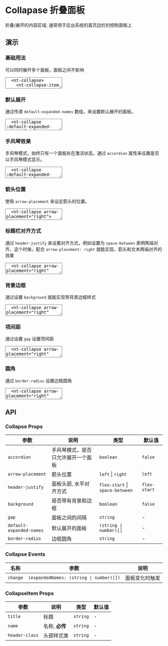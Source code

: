 # Collapase 折叠面板

折叠/展开的内容区域; 通常用于后台系统的首页边栏的控制面板上

## 演示

<script setup>
  import { Collapse, CollapseItem } from '../../src/index'
  import { ref } from 'vue'

  const activeNames = ref(['1'])
</script>

### 基础用法

可以同时展开多个面板，面板之间不影响

<ClientOnly>
  <CodePreview>
  <textarea lang="vue-html">
  <nt-collapse>
    <nt-collapse-item title="红灯" name="1" >
      <div>红灯 - 停</div>
    </nt-collapse-item>
    <nt-collapse-item title="绿灯" name="2" >
      <div>绿灯 - 行</div>
    </nt-collapse-item>
    <nt-collapse-item title="黄灯" name="3" >
      <div>黄灯 - 注意</div>
    </nt-collapse-item>
  </nt-collapse>
  </textarea>
  </CodePreview>
</ClientOnly>

### 默认展开

通过传递 `default-expanded-names` 数组，来设置默认展开的面板。

<ClientOnly>
  <CodePreview>
  <textarea lang="vue-html">
  <nt-collapse :default-expanded-names='["1"]' arrow-placement="right">
    <nt-collapse-item title="红灯" name="1" >
      <div>红灯 - 停</div>
    </nt-collapse-item>
    <nt-collapse-item title="绿灯" name="2" >
      <div>绿灯 - 行</div>
    </nt-collapse-item>
    <nt-collapse-item title="黄灯" name="3" >
      <div>黄灯 - 注意</div>
    </nt-collapse-item>
  </nt-collapse>
  </textarea>
  <template #preview>
    <Collapse :default-expanded-names='["1"]'>
      <CollapseItem title="红灯" name="1" >
        <div>红灯 - 停</div>
      </CollapseItem>
      <CollapseItem title="绿灯" name="2" >
        <div>绿灯 - 行</div>
      </CollapseItem>
    </Collapse>
  </template>
  </CodePreview>
</ClientOnly>

### 手风琴效果

手风琴模式，始终只有一个面板处在激活状态。通过 `accordion` 属性来设置是否以手风琴模式显示。

<ClientOnly>
  <CodePreview>
  <textarea lang="vue-html">
  <nt-collapse :default-expanded-names='["1"]'>
    <nt-collapse-item title="红灯" name="1" >
      <div>红灯 - 停</div>
    </nt-collapse-item>
    <nt-collapse-item title="绿灯" name="2" >
      <div>绿灯 - 行</div>
    </nt-collapse-item>
    <nt-collapse-item title="黄灯" name="3" >
      <div>黄灯 - 注意</div>
    </nt-collapse-item>
  </nt-collapse>
  </textarea>
  <template #preview>
  <Collapse accordion>
    <CollapseItem title="红灯" name="1" >
      <div>红灯 - 停</div>
    </CollapseItem>
    <CollapseItem title="绿灯" name="2" >
      <div>绿灯 - 行</div>
    </CollapseItem>
    <CollapseItem title="黄灯" name="3" >
      <div>黄灯 - 提示</div>
    </CollapseItem>
  </Collapse>
  </template>
  </CodePreview>
</ClientOnly>

### 箭头位置

使用 `arrow-placement` 来设定箭头的位置。

<ClientOnly>
  <CodePreview>
  <textarea lang="vue-html">
  <nt-collapse arrow-placement="right">
    <nt-collapse-item title="红灯" name="1" >
      <div>红灯 - 停</div>
    </nt-collapse-item>
    <nt-collapse-item title="绿灯" name="2" >
      <div>绿灯 - 行</div>
    </nt-collapse-item>
    <nt-collapse-item title="黄灯" name="3" >
      <div>黄灯 - 注意</div>
    </nt-collapse-item>
  </nt-collapse>
  </textarea>
  </CodePreview>
</ClientOnly>

### 标题栏对齐方式

通过 `header-justify` 来设置对齐方式，例如设置为 `space-between` 表明两端对齐，这个时候，配合 `arrow-placement: right` 就能实现，箭头和文本两端对齐的效果

<ClientOnly>
  <CodePreview>
  <textarea lang="vue-html">
  <nt-collapse arrow-placement="right" header-justify="space-between">
    <nt-collapse-item title="红灯" name="1" >
      <div>红灯 - 停</div>
    </nt-collapse-item>
    <nt-collapse-item title="绿灯" name="2" >
      <div>绿灯 - 行</div>
    </nt-collapse-item>
    <nt-collapse-item title="黄灯" name="3" >
      <div>黄灯 - 注意</div>
    </nt-collapse-item>
  </nt-collapse>
  </textarea>
  </CodePreview>
</ClientOnly>

### 背景边框

通过设置 `background` 就能实现带背景边框样式

<ClientOnly>
  <CodePreview>
  <textarea lang="vue-html">
  <nt-collapse arrow-placement="right" header-justify="space-between" background>
    <nt-collapse-item title="红灯" name="1" >
      <div>红灯 - 停</div>
    </nt-collapse-item>
    <nt-collapse-item title="绿灯" name="2" >
      <div>绿灯 - 行</div>
    </nt-collapse-item>
    <nt-collapse-item title="黄灯" name="3" >
      <div>黄灯 - 注意</div>
    </nt-collapse-item>
  </nt-collapse>
  </textarea>
  </CodePreview>
</ClientOnly>

### 项间距

通过设置 `gap` 设置项间距

<ClientOnly>
  <CodePreview>
  <textarea lang="vue-html">
  <nt-collapse arrow-placement="right" header-justify="space-between" background gap="10px">
    <nt-collapse-item title="红灯" name="1" >
      <div>红灯 - 停</div>
    </nt-collapse-item>
    <nt-collapse-item title="绿灯" name="2" >
      <div>绿灯 - 行</div>
    </nt-collapse-item>
    <nt-collapse-item title="黄灯" name="3" >
      <div>黄灯 - 注意</div>
    </nt-collapse-item>
  </nt-collapse>
  </textarea>
  </CodePreview>
</ClientOnly>

### 圆角

通过 `border-radius` 设置边框圆角

<ClientOnly>
  <CodePreview>
  <textarea lang="vue-html">
  <nt-collapse arrow-placement="right" header-justify="space-between" background border-radius="5px" gap="10px">
    <nt-collapse-item title="红灯" name="1" >
      <div>红灯 - 停</div>
    </nt-collapse-item>
    <nt-collapse-item title="绿灯" name="2" >
      <div>绿灯 - 行</div>
    </nt-collapse-item>
    <nt-collapse-item title="黄灯" name="3" >
      <div>黄灯 - 注意</div>
    </nt-collapse-item>
  </nt-collapse>
  </textarea>
  </CodePreview>
</ClientOnly>

## API

### Collapse Props

| 参数                     | 说明                               | 类型                            | 默认值       |
| ------------------------ | ---------------------------------- | ------------------------------- | ------------ |
| `accordion`              | 手风琴模式，是否只允许展开一个面板 | `boolean`                       | `false`      |
| `arrow-placement`        | 箭头位置                           | `left` \| `right`               | `left`       |
| `header-justify`         | 面板头部, 水平对齐方式             | `flex-start` \| `space-between` | `flex-start` |
| `background`             | 是否带有背景和边框                 | `boolean`                       | `false`      |
| `gap`                    | 面板之间的间隔                     | `string`                        | -            |
| `default-expanded-names` | 默认展开的面板                     | `(string \| number)[]`          | -            |
| `border-radius`          | 边框圆角                           | `string`                        | -            |

### Collapse Events

| 名称     | 参数                                    | 说明           |
| -------- | --------------------------------------- | -------------- |
| `change` | `(expandedNames: (string \| number)[])` | 面板变化时触发 |

### CollapseItem Props

| 参数           | 说明           | 类型     | 默认值 |
| -------------- | -------------- | -------- | ------ |
| `title`        | 标题           | `string` | -      |
| `name`         | 名称, **必传** | `string` | -      |
| `header-class` | 头部样式类     | `string` | -      |
